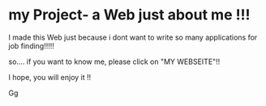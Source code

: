 # my Project- a Web just about me !!!

I made this Web just because i dont want to write so many applications for job finding!!!!!

so.... if you want to know me, please click on "MY WEBSEITE"!!

I hope, you will enjoy it !!

Gg
